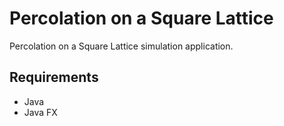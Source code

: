 # Percolation on a Square Lattice

Percolation on a Square Lattice simulation application.

## Requirements

* Java
* Java FX
